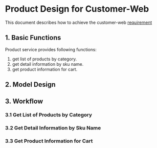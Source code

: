 # Product Design for Customer-Web

This document describes how to achieve the customer-web [requirement](./customer_requirement.md)

## 1. Basic Functions

Product service provides following functions:

1. get list of products by category.
2. get detail information by sku name.
3. get product information for cart.

## 2. Model Design



## 3. Workflow

### 3.1 Get List of Products by Category

### 3.2 Get Detail Information by Sku Name

### 3.3 Get Product Information for Cart
